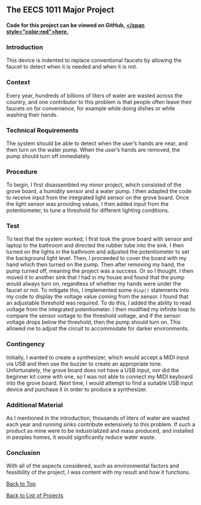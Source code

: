 ## The EECS 1011 Major Project
#### Code for this project can be viewed on GitHub, [</span style="color:red">here.</span>](http://github.com/GabeThatGuy/Projects/blob/main/EECS1011/MajorProject/Major_Project_Source_Code.m)

### Introduction
This device is indented to replace conventional faucets by allowing the faucet to detect when it is needed and when it is not.  

### Context  

Every year, hundreds of billions of liters of water are wasted across the country, and one contributor to this problem is that people often leave their faucets on for convenience, for example while doing dishes or while washing their hands.  

### Technical Requirements  
The system should be able to detect when the user’s hands are near, and then turn on the water pump. When the user’s hands are removed, the pump should turn off immediately.  

### Procedure  
To begin, I first disassembled my minor project, which consisted of the grove board, a humidity sensor and a water pump. I then adapted the code to receive input from the integrated light sensor on the grove board. Once the light sensor was providing values, I then added input from the potentiometer, to tune a threshold for different lighting conditions.  
### Test  
To test that the system worked, I first took the grove board with sensor and laptop to the bathroom and directed the rubber tube into the sink. I then turned on the lights in the bathroom and adjusted the potentiometer to set the background light level. Then, I proceeded to cover the board with my hand which then turned on the pump. Then after removing my hand, the pump turned off, meaning the project was a success. Or so I thought. I then moved it to another sink that I had in my house and found that the pump would always turn on, regardless of whether my hands were under the faucet or not. To mitigate this, I implemented some ``` disp() ``` statements into my code to display the voltage value coming from the sensor. I found that an adjustable threshold was required. To do this, I added the ability to read voltage from the integrated potentiometer. I then modified my infinite loop to compare the sensor voltage to the threshold voltage, and if the sensor voltage drops below the threshold, then the pump should turn on. This allowed me to adjust the circuit to accommodate for darker environments.  
### Contingency  
Initially, I wanted to create a synthesizer, which would accept a MIDI input via USB and then use the buzzer to create an appropriate tone. Unfortunately, the grove board does not have a USB input, nor did the beginner kit come with one, so I was not able to connect my MIDI keyboard into the grove board. Next time, I would attempt to find a suitable USB input device and purchase it in order to produce a synthesizer.  
### Additional Material  
As I mentioned in the introduction, thousands of liters of water are wasted each year and running sinks contribute extensively to this problem. If such a product as mine were to be industrialized and mass produced, and installed in peoples homes, it would significantly reduce water waste.  
### Conclusion  
With all of the aspects considered, such as environmental factors and feasibility of the project, I was content with my result and how it functions.  


[Back to Top](/Projects/EECS1011/MajorProject#Introduction)  

[Back to List of Projects](/Projects)  
